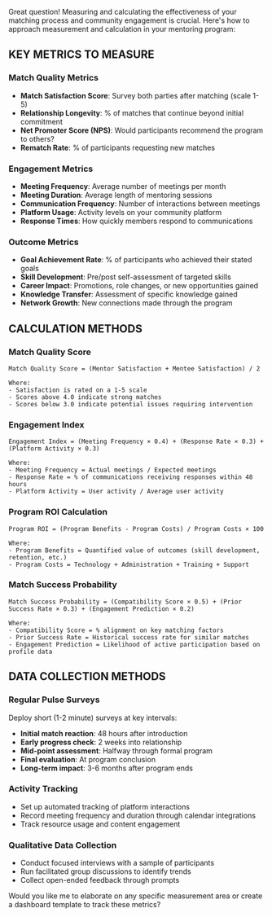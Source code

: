 Great question! Measuring and calculating the effectiveness of your matching process and community engagement is crucial. Here's how to approach measurement and calculation in your mentoring program:

## KEY METRICS TO MEASURE

### Match Quality Metrics
- **Match Satisfaction Score**: Survey both parties after matching (scale 1-5)
- **Relationship Longevity**: % of matches that continue beyond initial commitment
- **Net Promoter Score (NPS)**: Would participants recommend the program to others?
- **Rematch Rate**: % of participants requesting new matches

### Engagement Metrics
- **Meeting Frequency**: Average number of meetings per month
- **Meeting Duration**: Average length of mentoring sessions
- **Communication Frequency**: Number of interactions between meetings
- **Platform Usage**: Activity levels on your community platform
- **Response Times**: How quickly members respond to communications

### Outcome Metrics
- **Goal Achievement Rate**: % of participants who achieved their stated goals
- **Skill Development**: Pre/post self-assessment of targeted skills
- **Career Impact**: Promotions, role changes, or new opportunities gained
- **Knowledge Transfer**: Assessment of specific knowledge gained
- **Network Growth**: New connections made through the program

## CALCULATION METHODS

### Match Quality Score
```
Match Quality Score = (Mentor Satisfaction + Mentee Satisfaction) / 2

Where:
- Satisfaction is rated on a 1-5 scale
- Scores above 4.0 indicate strong matches
- Scores below 3.0 indicate potential issues requiring intervention
```

### Engagement Index
```
Engagement Index = (Meeting Frequency × 0.4) + (Response Rate × 0.3) + (Platform Activity × 0.3)

Where:
- Meeting Frequency = Actual meetings / Expected meetings
- Response Rate = % of communications receiving responses within 48 hours
- Platform Activity = User activity / Average user activity
```

### Program ROI Calculation
```
Program ROI = (Program Benefits - Program Costs) / Program Costs × 100

Where:
- Program Benefits = Quantified value of outcomes (skill development, retention, etc.)
- Program Costs = Technology + Administration + Training + Support
```

### Match Success Probability
```
Match Success Probability = (Compatibility Score × 0.5) + (Prior Success Rate × 0.3) + (Engagement Prediction × 0.2)

Where:
- Compatibility Score = % alignment on key matching factors
- Prior Success Rate = Historical success rate for similar matches
- Engagement Prediction = Likelihood of active participation based on profile data
```

## DATA COLLECTION METHODS

### Regular Pulse Surveys
Deploy short (1-2 minute) surveys at key intervals:
- **Initial match reaction**: 48 hours after introduction
- **Early progress check**: 2 weeks into relationship
- **Mid-point assessment**: Halfway through formal program
- **Final evaluation**: At program conclusion
- **Long-term impact**: 3-6 months after program ends

### Activity Tracking
- Set up automated tracking of platform interactions
- Record meeting frequency and duration through calendar integrations
- Track resource usage and content engagement

### Qualitative Data Collection
- Conduct focused interviews with a sample of participants
- Run facilitated group discussions to identify trends
- Collect open-ended feedback through prompts

Would you like me to elaborate on any specific measurement area or create a dashboard template to track these metrics?
